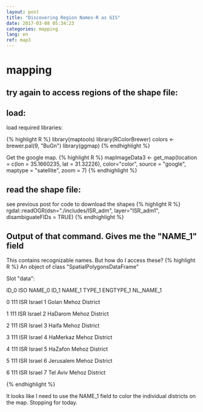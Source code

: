 ```yaml
---
layout: post
title: "Discovering Region Names-R as GIS"
date: 2017-03-08 05:34:23 
categories: mapping
lang: en
ref: map3
---
```

# mapping
## try again to access regions of the shape file:

## load:
load required libraries:

{% highlight R %}
library(maptools)
library(RColorBrewer)
colors <- brewer.pal(9, "BuGn")
library(ggmap)
{% endhighlight %}

Get the google map.
{% highlight R %}
mapImageData3 <- get_map(location = c(lon = 35.1660235,
                                      lat = 31.32226),
                         color="color",
                         source = "google",
                         maptype = "satellite",
                         zoom = 7) 
{% endhighlight %}
## read the shape file:
see previous post for code to download the shapes
{% highlight R %}
rgdal::readOGR(dsn="./includes/ISR_adm", layer="ISR_adm1", disambiguateFIDs = TRUE)
{% endhighlight %}

## Output of that command. Gives me the "NAME_1" field
This contains recognizable names. But how do I access these?
{% highlight R %}
 An object of class "SpatialPolygonsDataFrame"
 
 Slot "data":
 
   ID_0 ISO NAME_0 ID_1    NAME_1 TYPE_1 ENGTYPE_1 NL_NAME_1
   
 0  111 ISR Israel    1     Golan  Mehoz  District      <NA>
 
 1  111 ISR Israel    2   HaDarom  Mehoz  District      <NA>
 
 2  111 ISR Israel    3     Haifa  Mehoz  District      <NA>
 
 3  111 ISR Israel    4  HaMerkaz  Mehoz  District      <NA>
 
 4  111 ISR Israel    5   HaZafon  Mehoz  District      <NA>
 
 5  111 ISR Israel    6 Jerusalem  Mehoz  District      <NA>
 
 6  111 ISR Israel    7  Tel Aviv  Mehoz  District      <NA>

{% endhighlight %}

It looks like I need to use the NAME_1 field to color the individual districts
on the map.  Stopping for today.
